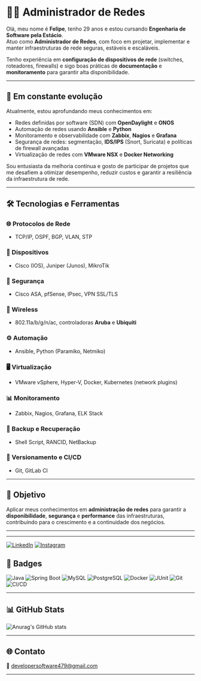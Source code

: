 # 👨‍💻 Administrador de Redes

Olá, meu nome é **Felipe**, tenho 29 anos e estou cursando **Engenharia de Software pela Estácio**.  
Atuo como **Administrador de Redes**, com foco em projetar, implementar e manter infraestruturas de rede seguras, estáveis e escaláveis.

Tenho experiência em **configuração de dispositivos de rede** (switches, roteadores, firewalls) e sigo boas práticas de **documentação** e **monitoramento** para garantir alta disponibilidade.

---

## 🚀 Em constante evolução

Atualmente, estou aprofundando meus conhecimentos em:

- Redes definidas por software (SDN) com **OpenDaylight** e **ONOS**
- Automação de redes usando **Ansible** e **Python**
- Monitoramento e observabilidade com **Zabbix**, **Nagios** e **Grafana**
- Segurança de redes: segmentação, **IDS/IPS** (Snort, Suricata) e políticas de firewall avançadas
- Virtualização de redes com **VMware NSX** e **Docker Networking**

Sou entusiasta da melhoria contínua e gosto de participar de projetos que me desafiem a otimizar desempenho, reduzir custos e garantir a resiliência da infraestrutura de rede.

---

## 🛠️ Tecnologias e Ferramentas

### 🌐 Protocolos de Rede
- TCP/IP, OSPF, BGP, VLAN, STP

### 🔧 Dispositivos
- Cisco (IOS), Juniper (Junos), MikroTik

### 🔐 Segurança
- Cisco ASA, pfSense, IPsec, VPN SSL/TLS

### 📶 Wireless
- 802.11a/b/g/n/ac, controladoras **Aruba** e **Ubiquiti**

### ⚙️ Automação
- Ansible, Python (Paramiko, Netmiko)

### 🖥️ Virtualização
- VMware vSphere, Hyper-V, Docker, Kubernetes (network plugins)

### 📊 Monitoramento
- Zabbix, Nagios, Grafana, ELK Stack

### 🔄 Backup e Recuperação
- Shell Script, RANCID, NetBackup

### 🚀 Versionamento e CI/CD
- Git, GitLab CI

---

## 🎯 Objetivo

Aplicar meus conhecimentos em **administração de redes** para garantir a **disponibilidade**, **segurança** e **performance** das infraestruturas, contribuindo para o crescimento e a continuidade dos negócios.

---

---

[![LinkedIn](https://img.shields.io/badge/-LinkedIn-0A66C2?style=for-the-badge&logo=linkedin&logoColor=white)](https://www.linkedin.com/in/yorrison-figueiredo-060332361/) 
[![Instagram](https://img.shields.io/badge/-Instagram-E4405F?style=for-the-badge&logo=instagram&logoColor=white)](https://www.instagram.com/felipedev3/)

## 🧰 Badges

![Java](https://img.shields.io/badge/Java-ED8B00?style=for-the-badge&logo=java&logoColor=white)
![Spring Boot](https://img.shields.io/badge/Spring_Boot-6DB33F?style=for-the-badge&logo=spring-boot&logoColor=white)
![MySQL](https://img.shields.io/badge/MySQL-00758F?style=for-the-badge&logo=mysql&logoColor=white)
![PostgreSQL](https://img.shields.io/badge/PostgreSQL-316192?style=for-the-badge&logo=postgresql&logoColor=white)
![Docker](https://img.shields.io/badge/Docker-2496ED?style=for-the-badge&logo=docker)
![JUnit](https://img.shields.io/badge/JUnit-25A162?style=for-the-badge&logo=java)
![Git](https://img.shields.io/badge/Git-F05032?style=for-the-badge&logo=git)
![CI/CD](https://img.shields.io/badge/CI/CD-003B73?style=for-the-badge)


---

## 📊 GitHub Stats

![Anurag's GitHub stats](https://github-readme-stats.vercel.app/api?username=FelipeYors&show_icons=true&theme=transparent)

---

## 🌐 Contato

📧 developersoftware479@gmail.com  

---

